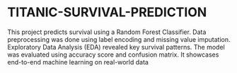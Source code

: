 # TITANIC-SURVIVAL-PREDICTION
This project predicts  survival using a Random Forest Classifier. Data preprocessing was done using label encoding and missing value imputation. Exploratory Data Analysis (EDA) revealed key survival patterns. The model was evaluated using accuracy score and confusion matrix. It showcases end-to-end machine learning on real-world data
